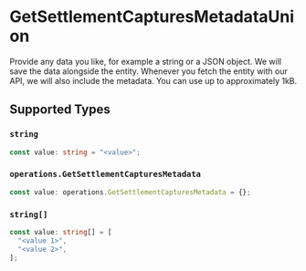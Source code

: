 # GetSettlementCapturesMetadataUnion

Provide any data you like, for example a string or a JSON object. We will save the data alongside the entity. Whenever you fetch the entity with our API, we will also include the metadata. You can use up to approximately 1kB.


## Supported Types

### `string`

```typescript
const value: string = "<value>";
```

### `operations.GetSettlementCapturesMetadata`

```typescript
const value: operations.GetSettlementCapturesMetadata = {};
```

### `string[]`

```typescript
const value: string[] = [
  "<value 1>",
  "<value 2>",
];
```

